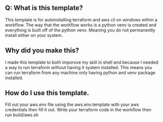 ## Q: What is this template?

This template is for autoinstalling terraform and aws cli on windows within a workflow. The way that the workflow works is a python venv is created and everything is built off of the python venv. 
Meaning you do not permanently install either on your system. 

## Why did you make this?
I made this template to both imporove my skill in shell and because I needed a way to run terraform without having it system installed.
This means you can run terraform from any machine only having python and venv package installed.

## How do I use this template.

Fill out your aws.env file using the aws.env.template with your aws credentials then fill it out.
Write your terraform code in the workflow then run build/aws.sh 
